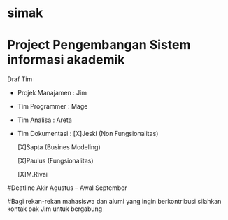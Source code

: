 # simak
Project Pengembangan Sistem informasi akademik
================================================
Draf Tim
- Projek Manajamen : Jim
- Tim Programmer   : Mage
- Tim Analisa      : Areta
- Tim Dokumentasi :
  [X]Jeski (Non Fungsionalitas)
  
  [X]Sapta (Busines Modeling)
  
  [X]Paulus (Fungsionalitas)
  
  [X]M.Rivai

#Deatline
Akir Agustus – Awal September

#Bagi rekan-rekan mahasiswa dan alumi yang ingin berkontribusi silahkan kontak pak Jim untuk bergabung
